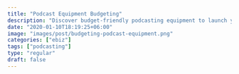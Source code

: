 ```yaml
---
title: "Podcast Equipment Budgeting"
description: "Discover budget-friendly podcasting equipment to launch your show without breaking the bank. Compare gear, tips, and tools to improve your sound affordably."
date: "2020-01-10T18:19:25+06:00"
image: "images/post/budgeting-podcast-equipment.png"
categories: ["ebiz"]
tags: ["podcasting"]
type: "regular"
draft: false
---
```

